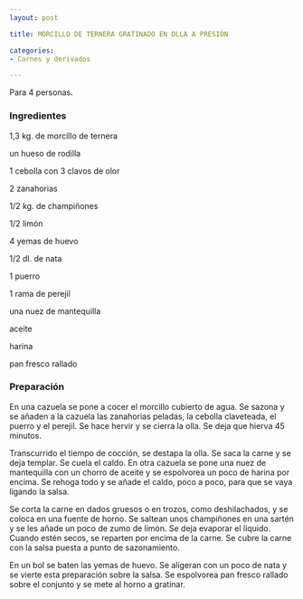 ```yaml
---
layout: post

title: MORCILLO DE TERNERA GRATINADO EN OLLA A PRESIÓN

categories:
- Carnes y derivados

---
```

Para 4 personas.

<h3>Ingredientes</h3>

1,3 kg. de morcillo de ternera

un hueso de rodilla

1 cebolla con 3 clavos de olor

2 zanahorias

1/2 kg. de champiñones

1/2 limón

4 yemas de huevo

1/2 dl. de nata

1 puerro

1 rama de perejil

una nuez de mantequilla

aceite

harina

pan fresco rallado

<h3>Preparación</h3>

En una cazuela se pone a cocer el morcillo cubierto de agua. Se sazona y se añaden a la cazuela las zanahorias peladas, la cebolla claveteada, el puerro y el perejil. Se hace hervir y se cierra la olla. Se deja que hierva 45 minutos.

Transcurrido el tiempo de cocción, se destapa la olla. Se saca la carne y se deja templar. Se cuela el caldo. En otra cazuela se pone una nuez de mantequilla con un chorro de aceite y se espolvorea un poco de harina por encima. Se rehoga todo y se añade el caldo, poco a poco, para que se vaya ligando la salsa.

Se corta la carne en dados gruesos o en trozos, como deshilachados, y se coloca en una fuente de horno. Se saltean unos champiñones en una sartén y se les añade un poco de zumo de limón. Se deja evaporar el líquido. Cuando estén secos, se reparten por encima de la carne. Se cubre la carne con la salsa puesta a punto de sazonamiento.

En un bol se baten las yemas de huevo. Se aligeran con un poco de nata y se vierte esta preparación sobre la salsa. Se espolvorea pan fresco rallado sobre el conjunto y se mete al horno a gratinar.
